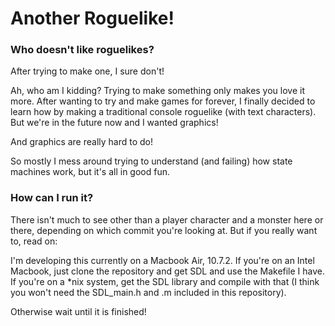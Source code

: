 Another Roguelike!
================

### Who doesn't like roguelikes?

After trying to make one, I sure don't!

Ah, who am I kidding? Trying to make something only makes you love it more. After wanting to try and make games for forever, I finally decided to learn how by making a traditional console roguelike (with text characters). But we're in the future now and I wanted graphics!

And graphics are really hard to do!

So mostly I mess around trying to understand (and failing) how state machines work, but it's all in good fun.

### How can I run it?


There isn't much to see other than a player character and a monster here or there, depending on which commit you're looking at. But if you really want to, read on:

I'm developing this currently on a Macbook Air, 10.7.2. If you're on an Intel Macbook, just clone the repository and get SDL and use the Makefile I have. If you're on a *nix system, get the SDL library and compile with that (I think you won't need the SDL_main.h and .m included in this repository).

Otherwise wait until it is finished!
